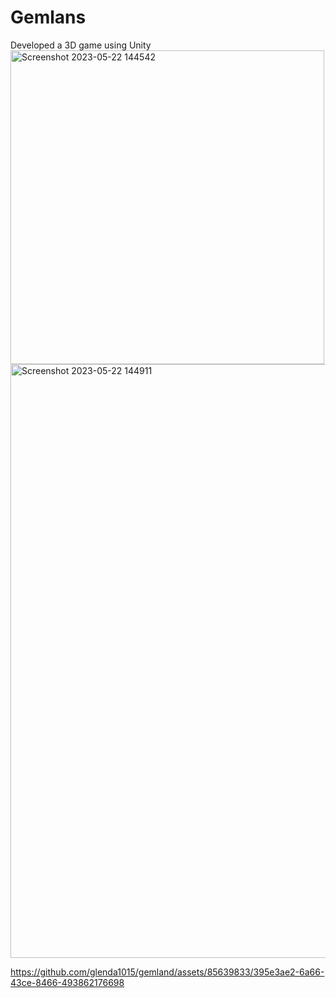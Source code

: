 # Gemlans
Developed a 3D game using Unity
<img width="502" alt="Screenshot 2023-05-22 144542" src="https://github.com/glenda1015/gemland/assets/85639833/9b2eb976-85cf-4957-88f8-94c65d745a72">
<img width="950" alt="Screenshot 2023-05-22 144911" src="https://github.com/glenda1015/gemland/assets/85639833/206e5475-40ac-449f-89ac-d847812268f9">


https://github.com/glenda1015/gemland/assets/85639833/395e3ae2-6a66-43ce-8466-493862176698

